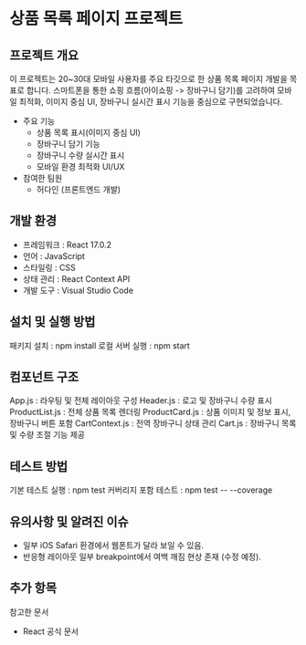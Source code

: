 # 상품 목록 페이지 프로젝트

## 프로젝트 개요
이 프로젝트는 20~30대 모바일 사용자를 주요 타깃으로 한 상품 목록 페이지 개발을 목표로 합니다. 
스마트폰을 통한 쇼핑 흐름(아이쇼핑 -> 장바구니 담기)를 고려하여 모바일 최적화, 이미지 중심 UI, 장바구니 실시간 표시 기능을 중심으로 구현되었습니다.
- 주요 기능
  - 상품 목록 표시(이미지 중심 UI)
  - 장바구니 담기 기능
  - 장바구니 수량 실시간 표시
  - 모바일 환경 최적화 UI/UX
- 참여한 팀원
  - 허다인 (프론트엔드 개발)

## 개발 환경
- 프레임워크 : React 17.0.2
- 언어 : JavaScript
- 스타일링 : CSS
- 상태 관리 : React Context API
- 개발 도구 : Visual Studio Code

## 설치 및 실행 방법
패키지 설치 : npm install
로컬 서버 실행 : npm start

## 컴포넌트 구조 
App.js : 라우팅 및 전체 레이아웃 구성
Header.js : 로고 및 장바구니 수량 표시
ProductList.js : 전체 상품 목록 렌더링
ProductCard.js : 상품 이미지 및 정보 표시, 장바구니 버튼 포함
CartContext.js : 전역 장바구니 상태 관리
Cart.js	: 장바구니 목록 및 수량 조절 기능 제공

## 테스트 방법
기본 테스트 실행 : npm test
커버리지 포함 테스트 : npm test -- --coverage

## 유의사항 및 알려진 이슈
- 일부 iOS Safari 환경에서 웹폰트가 달라 보일 수 있음.
- 반응형 레이아웃 일부 breakpoint에서 여백 깨짐 현상 존재 (수정 예정).

## 추가 항목
참고한 문서
- React 공식 문서
